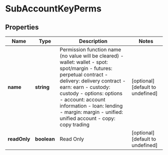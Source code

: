 # SubAccountKeyPerms

## Properties

Name | Type | Description | Notes
------------ | ------------- | ------------- | -------------
**name** | **string** | Permission function name (no value will be cleared) - wallet: wallet - spot: spot/margin - futures: perpetual contract - delivery: delivery contract - earn: earn - custody: custody - options: options - account: account information - loan: lending - margin: margin - unified: unified account - copy: copy trading | [optional] [default to undefined]
**readOnly** | **boolean** | Read Only | [optional] [default to undefined]

